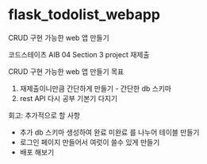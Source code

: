 # flask_todolist_webapp
CRUD 구현 가능한 web 앱 만들기

코드스테이츠 AIB 04 
Section 3 project 재제출

CRUD 구현 가능한 web 앱 만들기
목표
1. 재제출이니만큼 간단하게 만들기 - 간단한 db 스키마
2. rest API 다시 공부 기본기 다지기 


회고:
추가적으로 할 사항
- 추가 db 스키마 생성하여 완료 미완료 를 나누어 테이블 만들기
- 로그인 페이지 만들어서 여럿이 쓸수 있게 만들기
- 배포 해보기
